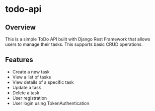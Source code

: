 # todo-api

## Overview
This is a simple ToDo API built with Django Rest Framework that allows users to manage their tasks. This supports basic CRUD operations.

## Features

- Create a new task
- View a list of tasks
- View details of a specific task
- Update a task
- Delete a task
- User registration
- User login using TokenAuthentication
